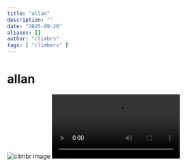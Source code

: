 ```yaml
---
title: "allan"
description: ""
date: "2025-09-20"
aliases: []
author: "climbrs"
tags: [ "climbers" ]
---
```



# allan

<!-- Usa relURL per generare il percorso corretto sotto /climbrs/ anche su GitHub Pages -->
<!-- Fallback: uso path assoluti includendo /climbrs/ perché relURL non viene processato qui -->
<img src="/climbrs/images/peak-climbr.jpg" class="fit-picture" alt="climbr image" />

<video src="/climbrs/videos/bouldering.mp4" controls>
  Your browser does not support the video tag.
</video>